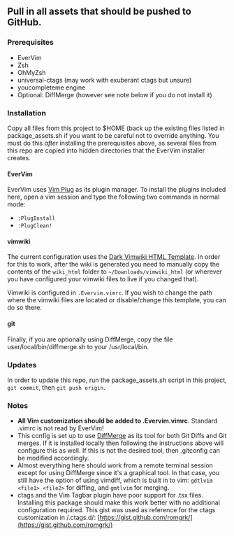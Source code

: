 ## Pull in all assets that should be pushed to GitHub.

### Prerequisites
* EverVim
* Zsh
* OhMyZsh
* universal-ctags (may work with exuberant ctags but unsure)
* youcompleteme engine
* Optional: DiffMerge (however see note below if you do not install it)

### Installation
Copy all files from this project to $HOME (back up the existing files listed in package_assets.sh if you want to be careful not to override anything.  You must do this *after* installing the prerequisites above, as several files from this repo are copied into hidden directories that the EverVim installer creates.

#### EverVim
EverVim uses [Vim Plug](https://github.com/junegunn/vim-plug) as its plugin manager.  To install the plugins included here, open a vim session and type the following two commands in normal mode:

* `:PlugInstall`
* `:PlugClean!`

#### vimwiki
The current configuration uses the [Dark Vimwiki HTML Template](https://github.com/rahul13ramesh/Dark-Vimwiki-Template). In order for this to work, after the wiki is generated you need to manually copy the contents of the `wiki_html` folder to `~/Downloads/vimwiki_html` (or wherever you have configured your vimwiki files to live if you changed that).  

Vimwiki is configured in `.Evervim.vimrc`.  If you wish to change the path where the vimwiki files are located or disable/change this template, you can do so there.

#### git
Finally, if you are optionally using DiffMerge, copy the file user/local/bin/diffmerge.sh to your /usr/local/bin.

### Updates
In order to update this repo, run the package_assets.sh script in this project, `git commit`, then `git push origin`.

### Notes
* **All Vim customization should be added to .Evervim.vimrc**. Standard .vimrc is not read by EverVim!
* This config is set up to use [DiffMerge](https://sourcegear.com/diffmerge/) as its tool for both Git Diffs and Git merges.  If it is installed locally then following the instructions above will configure this as well.  If this is not the desired tool, then .gitconfig can be modified accordingly.
* Almost everything here should work from a remote terminal session except for using DiffMerge since it's a graphical tool.  In that case, you still have the option of using vimdiff, which is built in to vim: `gdtlvim <file1> <file2>` for diffing, and `gmtlvim` for merging.
* ctags and the Vim Tagbar plugin have poor support for .tsx files.  Installing this package should make this work better with no additional configuration required.  This gist was used as reference for the ctags customization in /.ctags.d/: [https://gist.github.com/romgrk/](https://gist.github.com/romgrk/) 